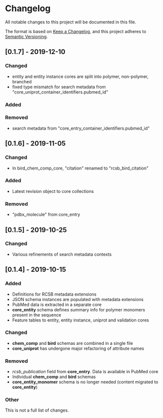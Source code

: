 # Changelog
All notable changes to this project will be documented in this file.

The format is based on [Keep a Changelog](https://keepachangelog.com/en/1.0.0/),
and this project adheres to [Semantic Versioning](https://semver.org/spec/v2.0.0.html).

## [0.1.7] - 2019-12-10
### Changed
- entity and entity instance cores are split into polymer, non-polymer, branched
- fixed type mismatch for search metadata from "core_uniprot_container_identifiers.pubmed_id"

### Added

### Removed
- search metadata from "core_entry_container_identifiers.pubmed_id"

## [0.1.6] - 2019-11-05

### Changed
- In bird_chem_comp_core, "citation" renamed to "rcsb_bird_citation"

### Added
- Latest revision object to core collections

### Removed
- "pdbx_molecule" from core_entry

## [0.1.5] - 2019-10-25

### Changed
- Various refinements of search metadata contexts


## [0.1.4] - 2019-10-15
### Added
- Definitions for RCSB metadata extensions
- JSON schema instances are populated with metadata extensions 
- PubMed data is extracted in a separate core
- __core_entity__ schema defines summary info for polymer monomers present in the sequence
- Feature tables to entity, entity instance, uniprot and validation cores


### Changed
- __chem_comp__ and  __bird__ schemas are combined in a single file
- __core_uniprot__ has undergone major refactoring of attribute names 


### Removed
- _rcsb_publication_ field from __core_entry__. Data is available in PubMed core
- Individual __chem_comp__ and  __bird__ schemas
- __core_entity_monomer__ schema is no longer needed (content migrated to __core_entity__)

### Other
This is not a full list of changes.

